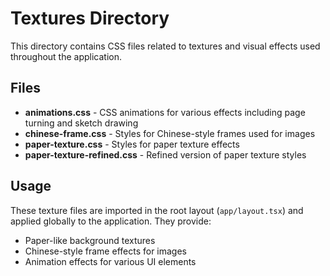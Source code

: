 # Textures Directory

This directory contains CSS files related to textures and visual effects used throughout the application.

## Files

- **animations.css** - CSS animations for various effects including page turning and sketch drawing
- **chinese-frame.css** - Styles for Chinese-style frames used for images
- **paper-texture.css** - Styles for paper texture effects
- **paper-texture-refined.css** - Refined version of paper texture styles

## Usage

These texture files are imported in the root layout (`app/layout.tsx`) and applied globally to the application. They provide:

- Paper-like background textures
- Chinese-style frame effects for images
- Animation effects for various UI elements
